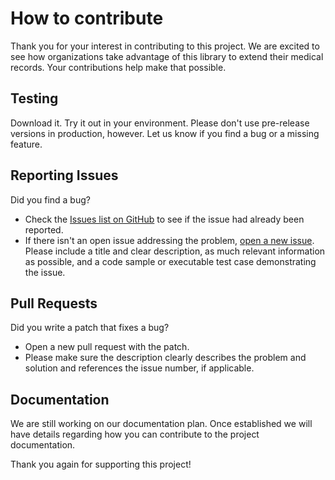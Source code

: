 # How to contribute

Thank you for your interest in contributing to this project. We are excited to see how organizations take advantage of this library to extend their medical records. Your contributions help make that possible.

## Testing

Download it. Try it out in your environment. Please don't use pre-release versions in production, however. Let us know if you find a bug or a missing feature.

## Reporting Issues

Did you find a bug?

* Check the [Issues list on GitHub](https://github.com/rcskids/ScriptLinkStandard/issues) to see if the issue had already been reported.
* If there isn't an open issue addressing the problem, [open a new issue](https://github.com/rcskids/ScriptLinkStandard/issues/new). Please include a title and clear description, as much relevant information as possible, and a code sample or executable test case demonstrating the issue.

## Pull Requests

Did you write a patch that fixes a bug?

* Open a new pull request with the patch.
* Please make sure the description clearly describes the problem and solution and references the issue number, if applicable.

## Documentation

We are still working on our documentation plan. Once established we will have details regarding how you can contribute to the project documentation.

Thank you again for supporting this project!
